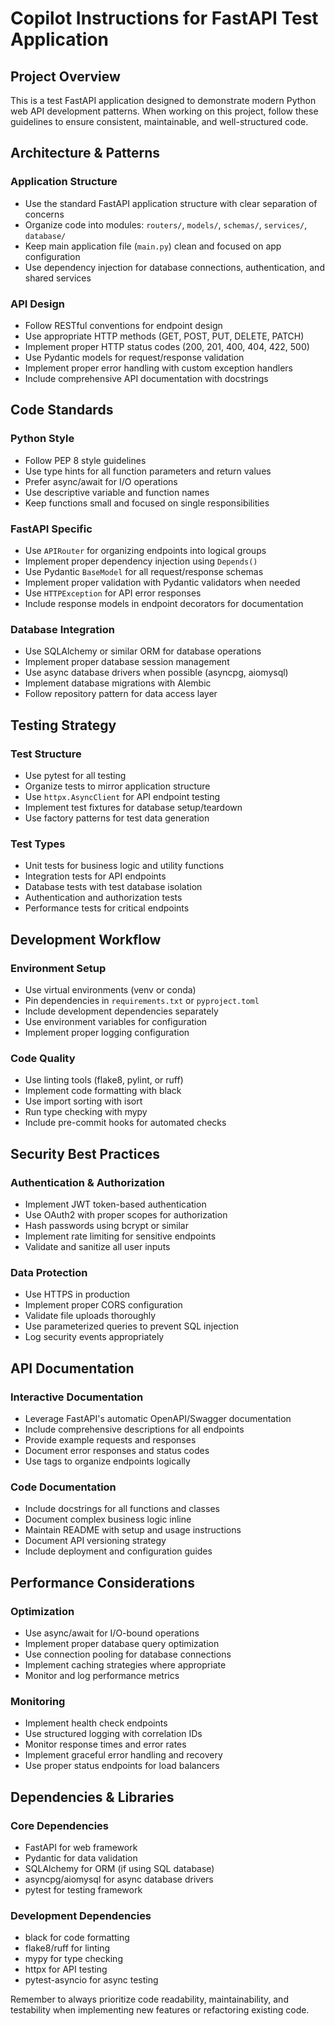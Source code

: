 # Copilot Instructions for FastAPI Test Application

## Project Overview
This is a test FastAPI application designed to demonstrate modern Python web API development patterns. When working on this project, follow these guidelines to ensure consistent, maintainable, and well-structured code.

## Architecture & Patterns

### Application Structure
- Use the standard FastAPI application structure with clear separation of concerns
- Organize code into modules: `routers/`, `models/`, `schemas/`, `services/`, `database/`
- Keep main application file (`main.py`) clean and focused on app configuration
- Use dependency injection for database connections, authentication, and shared services

### API Design
- Follow RESTful conventions for endpoint design
- Use appropriate HTTP methods (GET, POST, PUT, DELETE, PATCH)
- Implement proper HTTP status codes (200, 201, 400, 404, 422, 500)
- Use Pydantic models for request/response validation
- Implement proper error handling with custom exception handlers
- Include comprehensive API documentation with docstrings

## Code Standards

### Python Style
- Follow PEP 8 style guidelines
- Use type hints for all function parameters and return values
- Prefer async/await for I/O operations
- Use descriptive variable and function names
- Keep functions small and focused on single responsibilities

### FastAPI Specific
- Use `APIRouter` for organizing endpoints into logical groups
- Implement proper dependency injection using `Depends()`
- Use Pydantic `BaseModel` for all request/response schemas
- Implement proper validation with Pydantic validators when needed
- Use `HTTPException` for API error responses
- Include response models in endpoint decorators for documentation

### Database Integration
- Use SQLAlchemy or similar ORM for database operations
- Implement proper database session management
- Use async database drivers when possible (asyncpg, aiomysql)
- Implement database migrations with Alembic
- Follow repository pattern for data access layer

## Testing Strategy

### Test Structure
- Use pytest for all testing
- Organize tests to mirror application structure
- Use `httpx.AsyncClient` for API endpoint testing
- Implement test fixtures for database setup/teardown
- Use factory patterns for test data generation

### Test Types
- Unit tests for business logic and utility functions
- Integration tests for API endpoints
- Database tests with test database isolation
- Authentication and authorization tests
- Performance tests for critical endpoints

## Development Workflow

### Environment Setup
- Use virtual environments (venv or conda)
- Pin dependencies in `requirements.txt` or `pyproject.toml`
- Include development dependencies separately
- Use environment variables for configuration
- Implement proper logging configuration

### Code Quality
- Use linting tools (flake8, pylint, or ruff)
- Implement code formatting with black
- Use import sorting with isort
- Run type checking with mypy
- Include pre-commit hooks for automated checks

## Security Best Practices

### Authentication & Authorization
- Implement JWT token-based authentication
- Use OAuth2 with proper scopes for authorization
- Hash passwords using bcrypt or similar
- Implement rate limiting for sensitive endpoints
- Validate and sanitize all user inputs

### Data Protection
- Use HTTPS in production
- Implement proper CORS configuration
- Validate file uploads thoroughly
- Use parameterized queries to prevent SQL injection
- Log security events appropriately

## API Documentation

### Interactive Documentation
- Leverage FastAPI's automatic OpenAPI/Swagger documentation
- Include comprehensive descriptions for all endpoints
- Provide example requests and responses
- Document error responses and status codes
- Use tags to organize endpoints logically

### Code Documentation
- Include docstrings for all functions and classes
- Document complex business logic inline
- Maintain README with setup and usage instructions
- Document API versioning strategy
- Include deployment and configuration guides

## Performance Considerations

### Optimization
- Use async/await for I/O-bound operations
- Implement proper database query optimization
- Use connection pooling for database connections
- Implement caching strategies where appropriate
- Monitor and log performance metrics

### Monitoring
- Implement health check endpoints
- Use structured logging with correlation IDs
- Monitor response times and error rates
- Implement graceful error handling and recovery
- Use proper status endpoints for load balancers

## Dependencies & Libraries

### Core Dependencies
- FastAPI for web framework
- Pydantic for data validation
- SQLAlchemy for ORM (if using SQL database)
- asyncpg/aiomysql for async database drivers
- pytest for testing framework

### Development Dependencies
- black for code formatting
- flake8/ruff for linting
- mypy for type checking
- httpx for API testing
- pytest-asyncio for async testing

Remember to always prioritize code readability, maintainability, and testability when implementing new features or refactoring existing code.